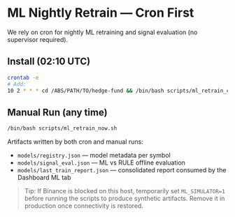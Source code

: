 # ML Nightly Retrain — Cron First

We rely on cron for nightly ML retraining and signal evaluation (no supervisor required).

## Install (02:10 UTC)
```bash
crontab -e
# Add:
10 2 * * * cd /ABS/PATH/TO/hedge-fund && /bin/bash scripts/ml_retrain_cron.sh >> models/cron.log 2>&1
```

## Manual Run (any time)
```bash
/bin/bash scripts/ml_retrain_now.sh
```

Artifacts written by both cron and manual runs:

- `models/registry.json` — model metadata per symbol
- `models/signal_eval.json` — ML vs RULE offline evaluation
- `models/last_train_report.json` — consolidated report consumed by the Dashboard ML tab

> Tip: If Binance is blocked on this host, temporarily set `ML_SIMULATOR=1` before running the scripts to produce synthetic artifacts. Remove it in production once connectivity is restored.
